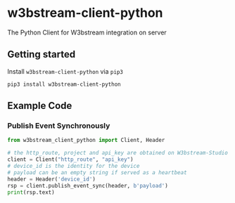 # w3bstream-client-python

The Python Client for W3bstream integration on server

## Getting started

Install `w3bstream-client-python` via `pip3`
``` shell
pip3 install w3bstream-client-python
```


## Example Code

### Publish Event Synchronously

``` py
from w3bstream_client_python import Client, Header

# the http_route, project and api_key are obtained on W3bstream-Studio
client = Client("http_route", "api_key")
# device_id is the identity for the device
# payload can be an empty string if served as a heartbeat
header = Header('device_id')
rsp = client.publish_event_sync(header, b'payload')
print(rsp.text)
```
